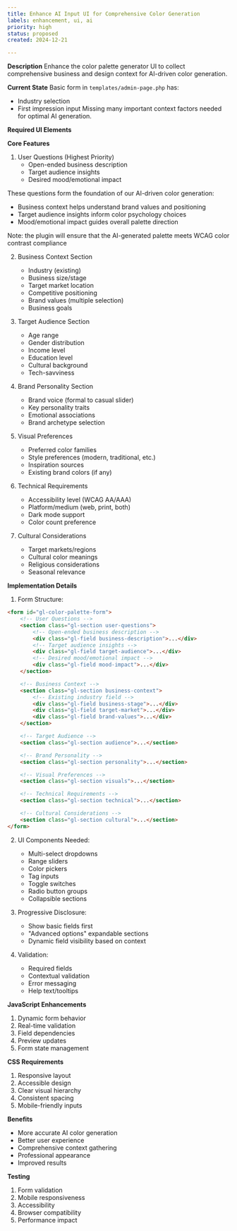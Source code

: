 ```yaml
---
title: Enhance AI Input UI for Comprehensive Color Generation
labels: enhancement, ui, ai
priority: high
status: proposed
created: 2024-12-21

---
```


**Description**
Enhance the color palette generator UI to collect comprehensive business and design context for AI-driven color generation.

**Current State**
Basic form in `templates/admin-page.php` has:
- Industry selection
- First impression input
Missing many important context factors needed for optimal AI generation.

**Required UI Elements**

**Core Features**

1. User Questions (Highest Priority)
   - Open-ended business description
   - Target audience insights
   - Desired mood/emotional impact

These questions form the foundation of our AI-driven color generation:
- Business context helps understand brand values and positioning
- Target audience insights inform color psychology choices
- Mood/emotional impact guides overall palette direction

Note: the plugin will ensure that the AI-generated palette meets WCAG color contrast compliance

2. Business Context Section
   - Industry (existing)
   - Business size/stage
   - Target market location
   - Competitive positioning
   - Brand values (multiple selection)
   - Business goals

3. Target Audience Section
   - Age range
   - Gender distribution
   - Income level
   - Education level
   - Cultural background
   - Tech-savviness

4. Brand Personality Section
   - Brand voice (formal to casual slider)
   - Key personality traits
   - Emotional associations
   - Brand archetype selection

5. Visual Preferences
   - Preferred color families
   - Style preferences (modern, traditional, etc.)
   - Inspiration sources
   - Existing brand colors (if any)

6. Technical Requirements
   - Accessibility level (WCAG AA/AAA)
   - Platform/medium (web, print, both)
   - Dark mode support
   - Color count preference

7. Cultural Considerations
   - Target markets/regions
   - Cultural color meanings
   - Religious considerations
   - Seasonal relevance

**Implementation Details**

1. Form Structure:
```html
<form id="gl-color-palette-form">
    <!-- User Questions -->
    <section class="gl-section user-questions">
        <!-- Open-ended business description -->
        <div class="gl-field business-description">...</div>
        <!-- Target audience insights -->
        <div class="gl-field target-audience">...</div>
        <!-- Desired mood/emotional impact -->
        <div class="gl-field mood-impact">...</div>
    </section>

    <!-- Business Context -->
    <section class="gl-section business-context">
        <!-- Existing industry field -->
        <div class="gl-field business-stage">...</div>
        <div class="gl-field target-market">...</div>
        <div class="gl-field brand-values">...</div>
    </section>

    <!-- Target Audience -->
    <section class="gl-section audience">...</section>

    <!-- Brand Personality -->
    <section class="gl-section personality">...</section>

    <!-- Visual Preferences -->
    <section class="gl-section visuals">...</section>

    <!-- Technical Requirements -->
    <section class="gl-section technical">...</section>

    <!-- Cultural Considerations -->
    <section class="gl-section cultural">...</section>
</form>
```

2. UI Components Needed:
   - Multi-select dropdowns
   - Range sliders
   - Color pickers
   - Tag inputs
   - Toggle switches
   - Radio button groups
   - Collapsible sections

3. Progressive Disclosure:
   - Show basic fields first
   - "Advanced options" expandable sections
   - Dynamic field visibility based on context

4. Validation:
   - Required fields
   - Contextual validation
   - Error messaging
   - Help text/tooltips

**JavaScript Enhancements**
1. Dynamic form behavior
2. Real-time validation
3. Field dependencies
4. Preview updates
5. Form state management

**CSS Requirements**
1. Responsive layout
2. Accessible design
3. Clear visual hierarchy
4. Consistent spacing
5. Mobile-friendly inputs

**Benefits**
- More accurate AI color generation
- Better user experience
- Comprehensive context gathering
- Professional appearance
- Improved results

**Testing**
1. Form validation
2. Mobile responsiveness
3. Accessibility
4. Browser compatibility
5. Performance impact
